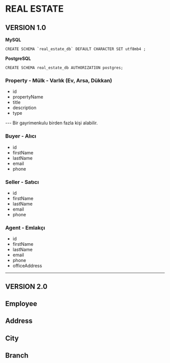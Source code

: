 # REAL ESTATE

## VERSION 1.0

**MySQL**
````
CREATE SCHEMA `real_estate_db` DEFAULT CHARACTER SET utf8mb4 ;
````

**PostgreSQL**
```
CREATE SCHEMA real_estate_db AUTHORIZATION postgres;
```

### Property - Mülk - Varlık (Ev, Arsa, Dükkan)
- id
- propertyName
- title
- description
- type

--- Bir gayrimenkulu birden fazla kişi alabilir.
### Buyer - Alıcı 
- id
- firstName
- lastName
- email
- phone



### Seller - Satıcı 
- id
- firstName
- lastName
- email
- phone


### Agent - Emlakçı
- id
- firstName
- lastName
- email
- phone
- officeAddress

--- 

## VERSION 2.0
## Employee
## Address
## City
## Branch





